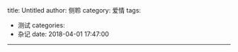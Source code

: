 title: Untitled
author: 侧聆
category: 爱情
tags:
  - 测试
categories:
  - 杂记
date: 2018-04-01 17:47:00
---
